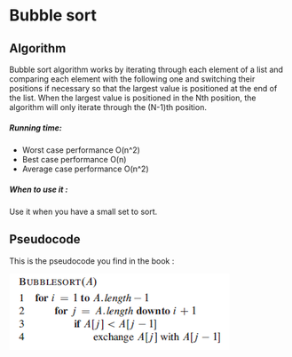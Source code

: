 # Bubble sort

## Algorithm

Bubble sort algorithm works by iterating through each element of a list and comparing each element with the following one and
switching their positions if necessary so that the largest value is positioned at the end of the list. When the largest value is positioned in the Nth position, the algorithm will only iterate through the (N-1)th position.

##### Running time:
  - Worst case performance       O(n^2)
  - Best case performance        O(n)
  - Average case performance     O(n^2)

##### When to use it :
Use it when you have a small set to sort.

## Pseudocode
This is the pseudocode you find in the book :

![Bubble sort](fig/Bubble-sort.png)

 

